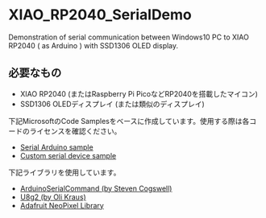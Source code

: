 # XIAO_RP2040_SerialDemo
Demonstration of serial communication between Windows10 PC to XIAO RP2040 ( as Arduino ) with SSD1306 OLED display.

## 必要なもの
* XIAO RP2040 (またはRaspberry Pi PicoなどRP2040を搭載したマイコン)
* SSD1306 OLEDディスプレイ (または類似のディスプレイ)



下記MicrosoftのCode Samplesをベースに作成しています。使用する際は各コードのライセンスを確認ください。

* [Serial Arduino sample](https://docs.microsoft.com/en-us/samples/microsoft/windows-universal-samples/serialarduino/)
* [Custom serial device sample](https://docs.microsoft.com/en-us/samples/microsoft/windows-universal-samples/customserialdeviceaccess/)

下記ライブラリを使用しています。
* [ArduinoSerialCommand (by Steven Cogswell)](https://github.com/scogswell/ArduinoSerialCommand)
* [U8g2 (by Oli Kraus)](https://github.com/olikraus/u8g2)
* [Adafruit NeoPixel Library](https://github.com/adafruit/Adafruit_NeoPixel)
